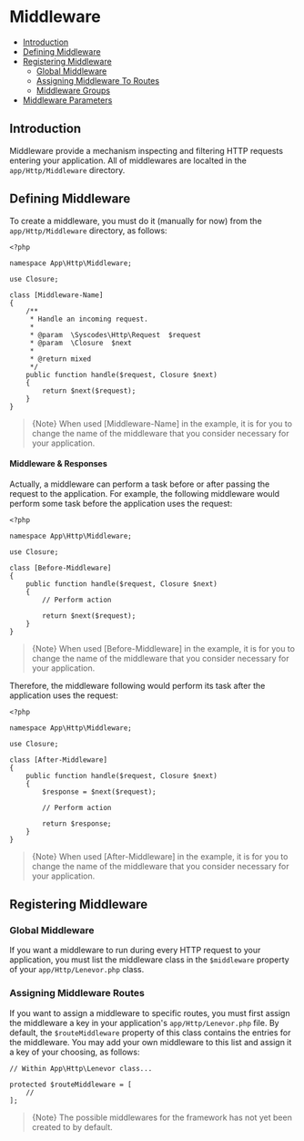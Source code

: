 # Middleware

- [Introduction](#introduction)
- [Defining Middleware](#defining-middleware)
- [Registering Middleware](#registering-middleware)
    - [Global Middleware](#global-middleware)
    - [Assigning Middleware To Routes](#assigning-middleware-routes)
    - [Middleware Groups](#middleware-groups)
- [Middleware Parameters](#middleware-parameters)

<a name="introduction"></a>
## Introduction

Middleware provide a mechanism inspecting and filtering HTTP requests entering your application. All of middlewares are localted in the `app/Http/Middleware` directory. 

<a name="defining-middleware"></a>
## Defining Middleware

To create a middleware, you must do it (manually for now) from the `app/Http/Middleware` directory, as follows:

    <?php

    namespace App\Http\Middleware;

    use Closure;

    class [Middleware-Name]
    {
        /**
         * Handle an incoming request.
         * 
         * @param  \Syscodes\Http\Request  $request
         * @param  \Closure  $next
         * 
         * @return mixed
         */
        public function handle($request, Closure $next)
        {
            return $next($request);
        }
    }

> {Note} When used [Middleware-Name] in the example, it is for you to change the name of the middleware that you consider necessary for your application. 

<a name="middleware-responses"></a>
#### Middleware & Responses

Actually, a middleware can perform a task before or after passing the request to the application. For example, the following middleware would perform some task before the application uses the request: 

    <?php

    namespace App\Http\Middleware;

    use Closure;

    class [Before-Middleware]
    {
        public function handle($request, Closure $next)
        {
            // Perform action

            return $next($request);
        }
    }

> {Note} When used [Before-Middleware] in the example, it is for you to change the name of the middleware that you consider necessary for your application. 

Therefore, the middleware following would perform its task after the application uses the request: 

    <?php

    namespace App\Http\Middleware;

    use Closure;

    class [After-Middleware]
    {
        public function handle($request, Closure $next)
        {
            $response = $next($request);
            
            // Perform action

            return $response;            
        }
    }

> {Note} When used [After-Middleware] in the example, it is for you to change the name of the middleware that you consider necessary for your application.

<a name="registering-middleware"></a>
## Registering Middleware

<a name="global-middleware"></a>
### Global Middleware

If you want a middleware to run during every HTTP request to your application, you must list the middleware class in the `$middleware` property of your `app/Http/Lenevor.php` class. 

<a name="assigning-middleware-routes"></a>
### Assigning Middleware Routes

If you want to assign a middleware to specific routes, you must first assign the middleware a key in your application's `app/Http/Lenevor.php` file. By default, the `$routeMiddleware` property of this class contains the entries for the middleware. You may add your own middleware to this list and assign it a key of your choosing, as follows:

    // Within App\Http\Lenevor class...

    protected $routeMiddleware = [
        //
    ];

> {Note} The possible middlewares for the framework has not yet been created to by default.


